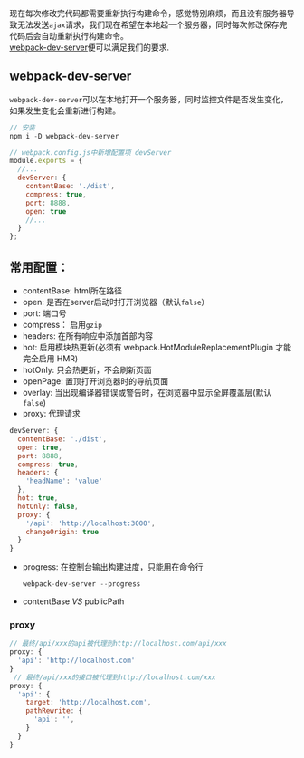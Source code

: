 现在每次修改完代码都需要重新执行构建命令，感觉特别麻烦，而且没有服务器导致无法发送`ajax`请求，我们现在希望在本地起一个服务器，同时每次修改保存完代码后会自动重新执行构建命令。  
[webpack-dev-server](http://webpack.js.org/configuration/dev-server)便可以满足我们的要求.
## webpack-dev-server
`webpack-dev-server`可以在本地打开一个服务器，同时监控文件是否发生变化，如果发生变化会重新进行构建。  
```js
// 安装
npm i -D webpack-dev-server

// webpack.config.js中新增配置项 devServer
module.exports = {
  //...
  devServer: {
    contentBase: './dist',
    compress: true,
    port: 8888,
    open: true
    //...
  }
};
```
## 常用配置：
- contentBase: html所在路径
- open: 是否在server启动时打开浏览器（默认`false`）
- port: 端口号
- compress： 启用`gzip`
- headers: 在所有响应中添加首部内容
- hot: 启用模块热更新(必须有 webpack.HotModuleReplacementPlugin 才能完全启用 HMR)
- hotOnly: 只会热更新，不会刷新页面
- openPage: 置顶打开浏览器时的导航页面
- overlay: 当出现编译器错误或警告时，在浏览器中显示全屏覆盖层(默认`false`)
- proxy: 代理请求


```js
devServer: {
  contentBase: './dist',
  open: true,
  port: 8888,
  compress: true,
  headers: {
    'headName': 'value'
  },
  hot: true,
  hotOnly: false,
  proxy: {
    '/api': 'http://localhost:3000',
    changeOrigin: true
  }
}
```

- progress: 在控制台输出构建进度，只能用在命令行
  ```js
  webpack-dev-server --progress
  ```
- contentBase *VS* publicPath

### proxy
```js
// 最终/api/xxx的api被代理到http://localhost.com/api/xxx
proxy: {
  'api': 'http://localhost.com'
}
 // 最终/api/xxx的接口被代理到http://localhost.com/xxx
proxy: {
  'api': {
    target: 'http://localhost.com',
    pathRewrite: {
      'api': '',
    }
  }
}
```
